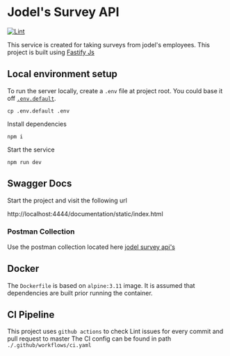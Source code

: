 # Jodel's Survey API

[![Lint](https://github.com/AkshayKomarla/jodel-survey/actions/workflows/ci.yaml/badge.svg)](https://github.com/AkshayKomarla/jodel-survey/actions/workflows/ci.yaml)

This service is created for taking surveys from jodel's employees.
This project is built using [Fastify Js](https://github.com/fastify/fastify)

## Local environment setup

To run the server locally, create a `.env` file at project root.
You could base it off [`.env.default`](.env.default).

```shell
cp .env.default .env
```

Install dependencies

```shell
npm i
```

Start the service

```shell
npm run dev
```

## Swagger Docs

Start the project and visit the following url

http://localhost:4444/documentation/static/index.html

### Postman Collection

Use the postman collection located here [jodel survey api's](./jodel_survey.postman_collection.json)

## Docker

The `Dockerfile` is based on `alpine:3.11` image. It is assumed that dependencies are built prior running the container.

## CI Pipeline

This project uses `github actions` to check Lint issues for every commit and pull request to master
The CI config can be found in path `./.github/workflows/ci.yaml`
